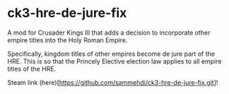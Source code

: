 # ck3-hre-de-jure-fix
A mod for Crusader Kings III that adds a decision to incorporate other empire titles into the Holy Roman Empire.

Specifically, kingdom titles of other empires become de jure part of the HRE. This is so that the Princely Elective election law applies to all empire titles of the HRE.

Steam link (here)[https://github.com/sammehdi/ck3-hre-de-jure-fix.git]!